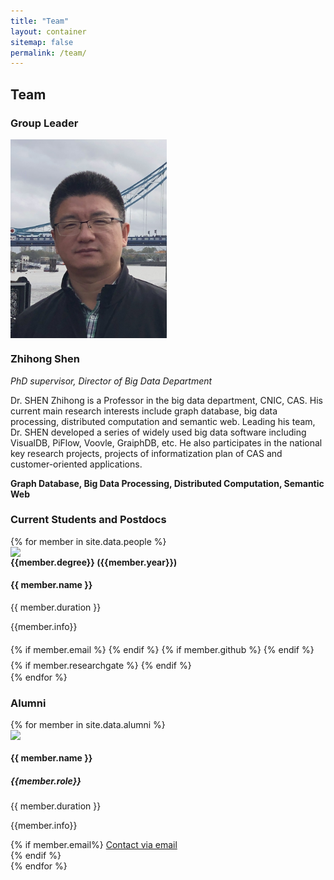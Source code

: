 ```yaml
---
title: "Team"
layout: container
sitemap: false
permalink: /team/
---
```


## Team

 <!-- **We are  looking for new team members** [(see openings)]({{ site.url }}{{ site.baseurl }}/vacancies) **!** -->

### Group Leader

<div class="row g-0 border rounded overflow-hidden flex-md-row mb-4 shadow-sm h-md-250 position-relative">
<div class="col-2 d-none d-lg-block p-3" style="display:flex;flex-direction:column;flex:1">
 <img src="/images/photo/shen.png" width="100%" style="max-width:250px" class="img-thumbnail"/>
</div>
<div class="col-10 p-4 d-flex flex-column position-static">
<h3 class="mb-0">Zhihong Shen</h3>
<div class="mb-1 text-body-secondary"><i>PhD supervisor, Director of Big Data Department</i></div>
<div>
<a type="button" class="btn btn-primary btn-sm"  href="mailto:bluejoe@cnic.cn" target="_blank"><i class="bi bi-envelope-at-fill"></i></a> 
<a type="button" class="btn btn-primary btn-sm"  href="https://github.com/bluejoe2008" target="_blank"><i class="bi bi-github"></i></a>
</div>
<p class="card-text mb-auto">Dr. SHEN Zhihong is a Professor in the big data department, CNIC, CAS. His current main research interests include graph database, big data processing, distributed computation and semantic web. Leading his team, Dr. SHEN developed a series of widely used big data software including VisualDB, PiFlow, Voovle, GraiphDB, etc. He also participates in the national key research projects, projects of informatization plan of CAS and customer-oriented applications.</p>
<strong class="d-inline-block mt-2 text-primary-emphasis">Graph Database, Big Data Processing, Distributed Computation, Semantic Web</strong>
</div>


<!-- <div class="col-sm-2">
  <img src="{{ site.url }}{{ site.baseurl }}/images/{{ member.photo }}" width="100%" style="max-width:250px"/>
</div>
<div class="col-sm-9 col-xs-12">
<h4>Zhihong Shen</h4>
<i></i><br>


<!-- <a href="{{ member.scholar }}" target="_blank"><i class="ai ai-google-scholar-square ai-2x"></i></a> -->
<!-- <a href="{{ member.cv }}" target="_blank"><i class="ai ai-cv-square ai-2x"></i></a> -->

<!-- <a href="{{ member.researchgate }}" target="_blank"><i class="ai ai-researchgate-square ai-2x"></i></a> -->
</div>


### Current Students and Postdocs


<div class="row row-cols-1 row-cols-sm-2 row-cols-md-2">
{% for member in site.data.people %}

<div class="col">
<div class="row g-0 rounded overflow-hidden flex-md-row mb-4 h-md-250 position-relative bg-body-tertiary">
<div class="col-4 p-4" style="display:flex;flex-direction:column;flex:1">
<img src="/images/photo/{{ member.photo }}" width="100%" class="img-thumbnail"/>
</div>
<div class="col-8 p-4 d-flex flex-column position-static">
<strong class="d-inline-block mb-2 text-success-emphasis">{{member.degree}} ({{member.year}})</strong>
<h4 class="mb-0">{{ member.name }}</h4>
<div class="mb-1 text-body-secondary"> {{ member.duration }}</div>
<p class="card-text mb-auto">{{member.info}}</p>
<div>
{% if member.email %}<a href="mailto:{{ member.email }}" target="_blank" class="text-secondary" style="font-size:1.5em"><i class="fa fa-envelope-square"></i></a> {% endif %}
{% if member.github %} <a href="{{ member.github }}" target="_blank" class="text-secondary" style="font-size:1.5em"><i class="fa fa-github-square "></i></a> {% endif %} 
{% if member.researchgate %} <a href="{{ member.researchgate }}" target="_blank" class="text-secondary" style="font-size:1.5em"><i class="ai ai-researchgate-square "></i></a> {% endif %}
</div>
</div>
</div>
</div>
{% endfor %}
</div>



### Alumni



<div class="row row-cols-1 row-cols-sm-2 row-cols-md-2">
{% for member in site.data.alumni %}

<div class="col" >
<div class="row g-0 rounded overflow-hidden flex-md-row mb-4 h-md-250 position-relative bg-body-tertiary">
<div class="col-4 p-4" style="display:flex;flex-direction:column;flex:1">
<img src="{{ site.url }}{{ site.baseurl }}/images/{{ member.photo }}" class="img-fluid img-thumbnail" width="100%"/>
</div>
<div class="col-8 p-4 d-flex flex-column position-static">
<h4 class="mb-0">{{ member.name }}</h4>
<h5><strong>{{member.role}}</strong></h5>
<div class="mb-1 text-body-secondary"> {{ member.duration }}</div>
<p class="card-text mb-auto">{{member.info}}</p>
{% if member.email%}
<a href="mailto:{{member.email}}" target="_blank" class="icon-link gap-1 "><i class="fa fa-envelope"></i> Contact via email</a> <br/>
{% endif %}
</div>
</div>
</div>
{% endfor %}
</div>



<!-- ## Administrative Support

<a href="exampleemail@gmail.com">Example staff</a> is helping us (and other groups) with administration.
  -->
